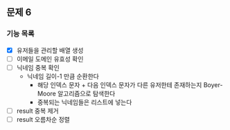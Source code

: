 ## 문제 6
### 기능 목록
- [x] 유저들을 관리할 배열 생성
- [ ] 이메일 도메인 유효성 확인
- [ ] 닉네임 중복 확인
  - 닉네임 길이-1 만큼 순환한다
    - 해당 인덱스 문자 + 다음 인덱스 문자가 다른 유저한테 존재하는지 Boyer-Moore 알고리즘으로 탐색한다
    - 중복되는 닉네임들은 리스트에 넣는다
- [ ] result 중복 제거
- [ ] result 오름차순 정렬